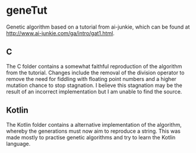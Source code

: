 # geneTut
Genetic algorithm based on a tutorial from ai-junkie, which can be found at http://www.ai-junkie.com/ga/intro/gat1.html.

## C
The C folder contains a somewhat faithful reproduction of the algorithm from the tutorial.
Changes include the removal of the division operator to remove the need for fiddling with floating point numbers and a higher mutation chance to stop stagnation. I believe this stagnation may be the result of an incorrect implementation but I am unable to find the source.

## Kotlin
The Kotlin folder contains a alternative implementation of the algorithm, whereby the generations must now aim to reproduce a string.
This was made mostly to practise genetic algorithms and try to learn the Kotlin language.
